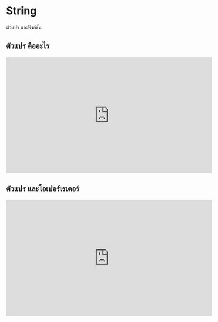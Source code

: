 # String
ตัวแปร และฟังก์ชัน


## ตัวแปร คืออะไร 
<iframe width="560" height="315" src="https://www.youtube.com/embed/ts4aamEQ40k" title="YouTube video player" frameborder="0" allow="accelerometer; autoplay; clipboard-write; encrypted-media; gyroscope; picture-in-picture" allowfullscreen></iframe>

## ตัวแปร และโอเปอร์เรเตอร์

<iframe width="560" height="315" src="https://www.youtube.com/embed/lQnmDWItV1Y" title="YouTube video player" frameborder="0" allow="accelerometer; autoplay; clipboard-write; encrypted-media; gyroscope; picture-in-picture" allowfullscreen></iframe>